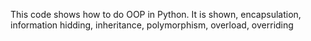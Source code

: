 This code shows how to do OOP in Python. It is shown, encapsulation, information hidding, inheritance, polymorphism, overload, overriding
